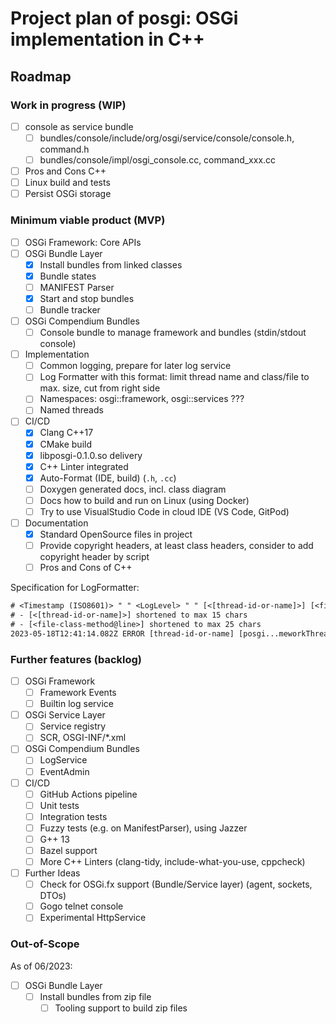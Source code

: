 # Project plan of posgi: OSGi implementation in C++

## Roadmap

### Work in progress (WIP)

* [ ] console as service bundle
  * [ ] bundles/console/include/org/osgi/service/console/console.h, command.h
  * [ ] bundles/console/impl/osgi_console.cc, command_xxx.cc
* [ ] Pros and Cons C++
* [ ] Linux build and tests
* [ ] Persist OSGi storage

### Minimum viable product (MVP)

* [ ] OSGi Framework: Core APIs
* [ ] OSGi Bundle Layer
  * [x] Install bundles from linked classes
  * [x] Bundle states
  * [ ] MANIFEST Parser
  * [x] Start and stop bundles
  * [ ] Bundle tracker
* [ ] OSGi Compendium Bundles
  * [ ] Console bundle to manage framework and bundles (stdin/stdout console)
* [ ] Implementation
  * [ ] Common logging, prepare for later log service
  * [ ] Log Formatter with this format: limit thread name and class/file to max. size, cut from right side
  * [ ] Namespaces: osgi::framework, osgi::services ???
  * [ ] Named threads
* [ ] CI/CD
  * [x] Clang C++17
  * [x] CMake build
  * [x] libposgi-0.1.0.so delivery
  * [x] C++ Linter integrated
  * [x] Auto-Format (IDE, build) (`.h`, `.cc`)
  * [ ] Doxygen generated docs, incl. class diagram
  * [ ] Docs how to build and run on Linux (using Docker)
  * [ ] Try to use VisualStudio Code in cloud IDE (VS Code, GitPod)
* [ ] Documentation
  * [x] Standard OpenSource files in project
  * [ ] Provide copyright headers, at least class headers, consider to add copyright header by script
  * [ ] Pros and Cons of C++

Specification for LogFormatter:

```txt
# <Timestamp (ISO8601)> " " <LogLevel> " " [<[thread-id-or-name]>] [<file-class-method@line>] [msg]
# - [<[thread-id-or-name]>] shortened to max 15 chars
# - [<file-class-method@line>] shortened to max 25 chars
2023-05-18T12:41:14.082Z ERROR [thread-id-or-name] [posgi...meworkThreadLoop@186] FrameworkImpl::frameworkThreadLoop: Signal received!
```

### Further features (backlog)

* [ ] OSGi Framework
  * [ ] Framework Events
  * [ ] Builtin log service
* [ ] OSGi Service Layer
  * [ ] Service registry
  * [ ] SCR, OSGI-INF/*.xml
* [ ] OSGi Compendium Bundles
  * [ ] LogService
  * [ ] EventAdmin
* [ ] CI/CD
  * [ ] GitHub Actions pipeline
  * [ ] Unit tests
  * [ ] Integration tests
  * [ ] Fuzzy tests (e.g. on ManifestParser), using Jazzer
  * [ ] G++ 13
  * [ ] Bazel support
  * [ ] More C++ Linters (clang-tidy, include-what-you-use, cppcheck)
* [ ] Further Ideas
  * [ ] Check for OSGi.fx support (Bundle/Service layer) (agent, sockets, DTOs)
  * [ ] Gogo telnet console
  * [ ] Experimental HttpService

### Out-of-Scope

As of 06/2023:

* [ ] OSGi Bundle Layer
  * [ ] Install bundles from zip file
    * [ ]  Tooling support to build zip files
